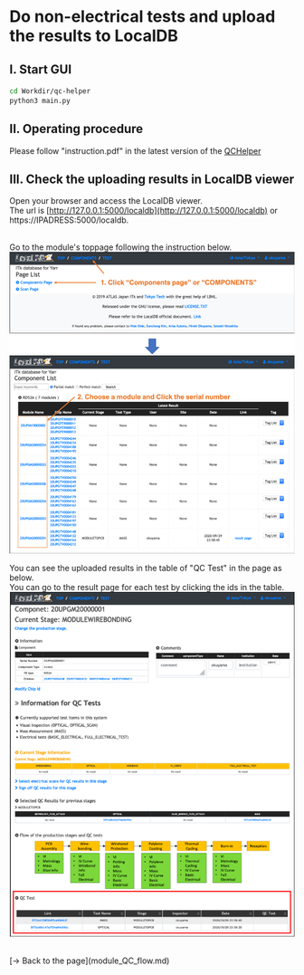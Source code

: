 # Do non-electrical tests and upload the results to LocalDB

## I. Start GUI
```bash
cd Workdir/qc-helper
python3 main.py
```
## II. Operating procedure
Please follow "instruction.pdf" in the latest version of the [QCHelper](https://gitlab.cern.ch/atlas-itk/sw/db/pixels/qc-viz-tools-dev/qc-helper/-/tree/master)

## III. Check the uploading results in LocalDB viewer
Open your browser and access the LocalDB viewer.<br>
The url is [http://127.0.0.1:5000/localdb](http://127.0.0.1:5000/localdb) or https://IPADRESS:5000/localdb.<br><br>

Go to the module's toppage following the instruction below.<br>
![Go_to_Module_Toppage](images/goto_module_toppage.png)<br>

You can see the uploaded results in the table of "QC Test" in the page as below.<br>
You can go to the result page for each test by clicking the ids in the table.<br>
![View_QC_Test](images/view_QC_test.png)<br>

<br>
[&rarr; Back to the page](module_QC_flow.md)
